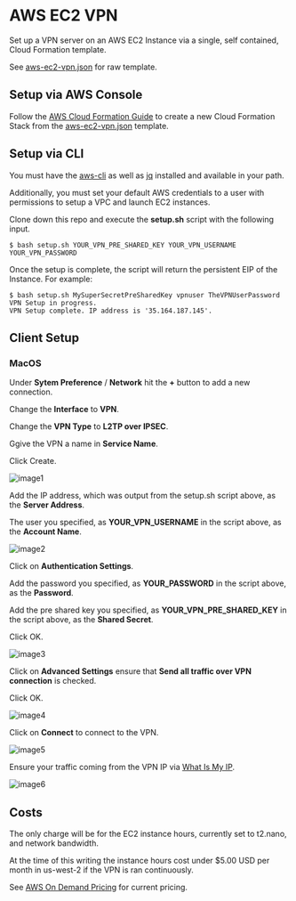 # AWS EC2 VPN

Set up a VPN server on an AWS EC2 Instance via a single, self contained, Cloud Formation template.

See [aws-ec2-vpn.json](https://github.com/weavenet/aws-ec2-vpn/blob/master/aws-ec2-vpn.json) for raw template.

## Setup via AWS Console

Follow the [AWS Cloud Formation Guide](http://docs.aws.amazon.com/AWSCloudFormation/latest/UserGuide/cfn-console-create-stack.html)
to create a new Cloud Formation Stack from the [aws-ec2-vpn.json](https://github.com/weavenet/aws-ec2-vpn/blob/master/aws-ec2-vpn.json) template.

## Setup via CLI

You must have the [aws-cli](https://aws.amazon.com/cli/) as well as [jq](https://stedolan.github.io/jq/) installed and available in your path.

Additionally, you must set your default AWS credentials to a user with permissions to setup a VPC and launch EC2 instances.

Clone down this repo and execute the **setup.sh** script with the following input.

```shell
$ bash setup.sh YOUR_VPN_PRE_SHARED_KEY YOUR_VPN_USERNAME YOUR_VPN_PASSWORD
```

Once the setup is complete, the script will return the persistent EIP of the Instance. For example:

```shell
$ bash setup.sh MySuperSecretPreSharedKey vpnuser TheVPNUserPassword
VPN Setup in progress.
VPN Setup complete. IP address is '35.164.187.145'.
```

## Client Setup

### MacOS

Under **Sytem Preference** / **Network** hit the **+** button to add a new connection.

Change the **Interface** to **VPN**. 

Change the **VPN Type** to **L2TP over IPSEC**.

Ggive the VPN a name in **Service Name**.

Click Create.

![image1](https://raw.githubusercontent.com/weavenet/aws-ec2-vpn/master/images/image1.png)

Add the IP address, which was output from the setup.sh script above, as the **Server Address**.

The user you specified, as **YOUR_VPN_USERNAME** in the script above, as the **Account Name**.

![image2](https://raw.githubusercontent.com/weavenet/aws-ec2-vpn/master/images/image2.png)

Click on **Authentication Settings**. 

Add the password you specified, as **YOUR_PASSWORD** in the script above, as the **Password**.

Add the pre shared key you specified, as **YOUR_VPN_PRE_SHARED_KEY** in the script above,
as the **Shared Secret**.

Click OK.

![image3](https://raw.githubusercontent.com/weavenet/aws-ec2-vpn/master/images/image3.png)

Click on **Advanced Settings** ensure that **Send all traffic over VPN connection** is checked.

Click OK.

![image4](https://raw.githubusercontent.com/weavenet/aws-ec2-vpn/master/images/image4.png)

Click on **Connect** to connect to the VPN.

![image5](https://raw.githubusercontent.com/weavenet/aws-ec2-vpn/master/images/image5.png)

Ensure your traffic coming from the VPN IP via [What Is My IP](https://www.google.com/#q=what+is+my+ip).

![image6](https://raw.githubusercontent.com/weavenet/aws-ec2-vpn/master/images/image6.png)

## Costs

The only charge will be for the EC2 instance hours, currently set to t2.nano, and network bandwidth.

At the time of this writing the instance hours cost under $5.00 USD per month in us-west-2 if the VPN is ran continuously.

See [AWS On Demand Pricing](https://aws.amazon.com/ec2/pricing/on-demand/) for current pricing.
